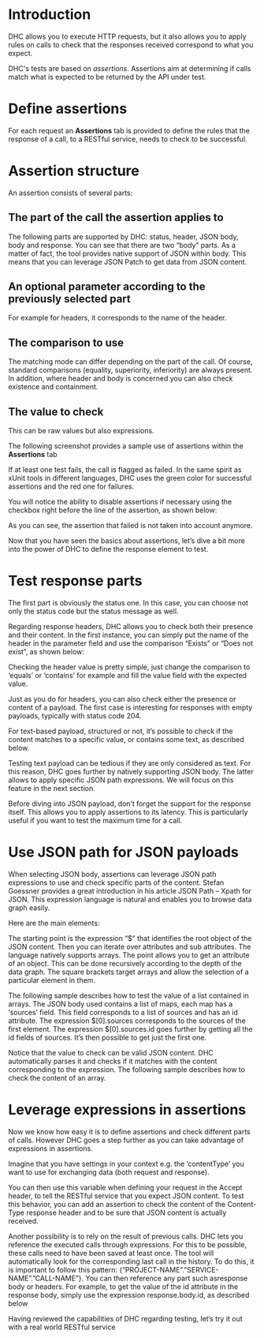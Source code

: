 # Introduction

DHC allows you to execute HTTP requests, but it also allows you to apply rules on calls to check that the responses received correspond to what you expect.

DHC's tests are based on *assertions*. Assertions aim at determining if calls match what is expected to be returned by the API under test.

# Define assertions
For each request an **Assertions** tab is provided to define the rules that the response of a call, to a RESTful service, needs to check to be successful.

# Assertion structure

An assertion consists of several parts:

## The part of the call the assertion applies to
The following parts are supported by DHC: status, header, JSON body, body and response. You can see that there are two “body” parts. As a matter of fact, the tool provides native support of JSON within body. This means that you can leverage JSON Patch to get data from JSON content.

## An optional parameter according to the previously selected part
For example for headers, it corresponds to the name of the header.

## The comparison to use
The matching mode can differ depending on the part of the call. Of course, standard comparisons (equality, superiority, inferiority) are always present. In addition, where header and body is concerned you can also check existence and containment.

## The value to check
This can be raw values but also expressions.

The following screenshot provides a sample use of assertions within the **Assertions** tab



If at least one test fails, the call is flagged as failed. In the same spirit as xUnit tools in different languages, DHC uses the green color for successful assertions and the red one for failures.

You will notice the ability to disable assertions if necessary using the checkbox right before the line of the assertion, as shown below:



As you can see, the assertion that failed is not taken into account anymore.

Now that you have seen the basics about assertions, let’s dive a bit more into the power of DHC to define the response element to test.

# Test response parts

The first part is obviously the status one. In this case, you can choose not only the status code but the status message as well.



Regarding response headers, DHC allows you to check both their presence and their content. In the first instance, you can simply put the name of the header in the parameter field and use the comparison “Exists” or “Does not exist”, as shown below:



Checking the header value is pretty simple, just change the comparison to ‘equals’ or ‘contains’ for example and fill the value field with the expected value.



Just as you do  for headers, you can also check either the presence or content of a payload. The first case is interesting for responses with empty payloads, typically with status code 204.



For text-based payload, structured or not, it’s possible to check if the content matches to a specific value, or contains some text, as described below.



Testing text payload can be tedious if they are only considered as text. For this reason, DHC goes further by natively supporting JSON body. The latter allows to apply specific JSON path expressions. We will focus on this feature in the next section.

Before diving into JSON payload, don’t forget the support for the response itself. This allows you to apply assertions to its latency. This is particularly useful if you want to test the maximum time for a call.


# Use JSON path for JSON payloads

When selecting JSON body, assertions can leverage JSON path expressions to use and check specific parts of the content. Stefan Goessner provides a great introduction in his article JSON Path – Xpath for JSON. This expression language is natural and enables you to browse data graph easily.

Here are the main elements:

The starting point is the expression “$” that identifies the root object of the JSON content. Then you can iterate over attributes and sub attributes. The language natively supports arrays.
The point allows you to get an attribute of an object. This can be done recursively according to the depth of the data graph.
The square brackets target arrays and allow the selection of a particular element in them.

The following sample describes how to test the value of a list contained in arrays. The JSON body used contains a list of maps, each map has a ‘sources’ field. This field corresponds to a list of sources and has an id attribute. The expression $[0].sources corresponds to the sources of the first element. The expression $[0].sources.id goes further by getting all the id fields of sources. It’s then possible to get just the first one.



Notice that the value to check can be valid JSON content. DHC automatically parses it and checks if it matches with the content corresponding to the expression. The following sample describes how to check the content of an array.


# Leverage expressions in assertions

Now we know how easy it is to define assertions and check different parts of calls. However DHC goes a step further as you can take advantage of expressions in assertions.

Imagine that you have settings in your context e.g.  the ‘contentType’ you want to use for exchanging data (both request and response).


You can then use this variable when defining your request in the Accept header, to tell the RESTful service that you expect JSON content. To test this behavior, you can add an assertion to check the content of the Content-Type response header and to be sure that JSON content is actually received.



Another possibility is to rely on the result of previous calls. DHC lets you reference the executed calls through expressions. For this to be possible, these calls need to have been saved at least once. The tool will automatically look for the corresponding last call in the history. To do this, it is important to follow this pattern: {“PROJECT-NAME”.”SERVICE-NAME”.”CALL-NAME”}. You can then reference any part such asresponse body or headers. For example, to get the value of the id attribute in the response body, simply use the expression response.body.id, as described below



Having reviewed the capabilities of DHC regarding testing, let’s try it out with a real world RESTful service

